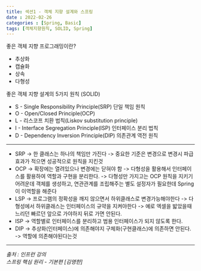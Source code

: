 ```yaml
---
title: 섹션1 - 객체 지향 설계와 스프링
date : 2022-02-26
categories : [Spring, Basic]
tags: [객체지향원칙, SOLID, Spring]
---
```

좋은 객체 지향 프로그래밍이란?
* 추상화
* 캡슐화
* 상속
* 다형성

좋은 객체 지향 설계의 5가지 원칙 (SOLID)
* S  - Single Responsibility Principle(SRP) 단일 책임 원칙
* O - Open/Closed Principle(OCP)
* L - 리스코프 치환 법칙(Liskov substitution principle)
* I - Interface Segregation Principle(ISP)  인터페이스 분리 법칙
* D - Dependency Inversion Principle(DIP) 의존관계 역전 원칙
---
* SRP
  -> 한 클래스는 하나의 책임만 가진다
  -> 중요한 기준은 변경으로 변경시 파급효과가 적으면 성공적으로 원칙을 지킨것
* OCP
  -> 확장에는 열려있으나 변경에는 닫혀야 함
  -> 다형성을 활용해서 인터페이스를 활용하여 역할과 구현을 분리한다.
  -> 다형성만 가지고는 OCP 원칙을 지키기 어려운데 객체를 생성하고, 연관관계를 조립해주는 별도 설정자가 필요한데 Spring이 이역할을 해준다
* LSP
  -> 프로그램의 정확성을 깨지 않으면서 하위클래스로 변경가능해야한다
  -> 다형성에서 하위클래스는 인터페이스의 규약을 지켜야한다
  -> 예로 엑셀을 밟았을때 느리던 빠르던 앞으로 가야하지 뒤로 가면 안된다.
* ISP
  -> 역할별로 인터페이스를 분리하고 범용 인터페이스가 되지 않도록 한다.
* DIP
  -> 추상화(인터페이스)에 의존해야지 구체화(구현클래스)에 의존하면 안된다.
  -> 역할에 의존해야된다는것

*** 
_출처 : 인프런 강의 <br>_
*스프링 핵심 원리 - 기본편 [김영한]*